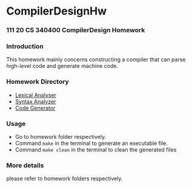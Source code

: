 # CompilerDesignHw

### 111 20 CS 340400 CompilerDesign Homework

### Introduction

This homework mainly concerns constructing a compiler that can parse high-level code and generate machine code.

### Homework Directory
- [Lexical Analyser](./Hw1/)
- [Syntax Analyzer](./Hw2/)
- [Code Generator](./Hw3/)

### Usage

- Go to homework folder respectively.
- Command `make` in the terminal to generate an executable file.
- Command `make clean` in the terminal to clean the generated files

### More details

please refer to homework folders respectively.